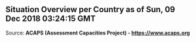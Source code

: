 ## Situation Overview per Country as of Sun, 09 Dec 2018 03:24:15 GMT

Source: **ACAPS (Assessment Capacities Project) - https://www.acaps.org**
